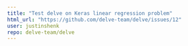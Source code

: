 ```yaml
---
title: "Test delve on Keras linear regression problem"
html_url: "https://github.com/delve-team/delve/issues/12"
user: justinshenk
repo: delve-team/delve
---
```


